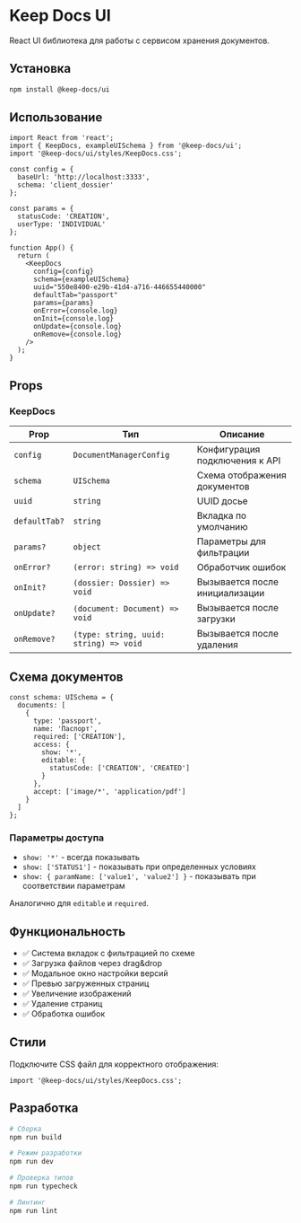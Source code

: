 # Keep Docs UI

React UI библиотека для работы с сервисом хранения документов.

## Установка

```bash
npm install @keep-docs/ui
```

## Использование

```tsx
import React from 'react';
import { KeepDocs, exampleUISchema } from '@keep-docs/ui';
import '@keep-docs/ui/styles/KeepDocs.css';

const config = {
  baseUrl: 'http://localhost:3333',
  schema: 'client_dossier'
};

const params = {
  statusCode: 'CREATION',
  userType: 'INDIVIDUAL'
};

function App() {
  return (
    <KeepDocs
      config={config}
      schema={exampleUISchema}
      uuid="550e8400-e29b-41d4-a716-446655440000"
      defaultTab="passport"
      params={params}
      onError={console.log}
      onInit={console.log}
      onUpdate={console.log}
      onRemove={console.log}
    />
  );
}
```

## Props

### KeepDocs

| Prop | Тип | Описание |
|------|-----|----------|
| `config` | `DocumentManagerConfig` | Конфигурация подключения к API |
| `schema` | `UISchema` | Схема отображения документов |
| `uuid` | `string` | UUID досье |
| `defaultTab?` | `string` | Вкладка по умолчанию |
| `params?` | `object` | Параметры для фильтрации |
| `onError?` | `(error: string) => void` | Обработчик ошибок |
| `onInit?` | `(dossier: Dossier) => void` | Вызывается после инициализации |
| `onUpdate?` | `(document: Document) => void` | Вызывается после загрузки |
| `onRemove?` | `(type: string, uuid: string) => void` | Вызывается после удаления |

## Схема документов

```tsx
const schema: UISchema = {
  documents: [
    {
      type: 'passport',
      name: 'Паспорт',
      required: ['CREATION'],
      access: {
        show: '*',
        editable: {
          statusCode: ['CREATION', 'CREATED']
        }
      },
      accept: ['image/*', 'application/pdf']
    }
  ]
};
```

### Параметры доступа

- `show: '*'` - всегда показывать
- `show: ['STATUS1']` - показывать при определенных условиях
- `show: { paramName: ['value1', 'value2'] }` - показывать при соответствии параметрам

Аналогично для `editable` и `required`.

## Функциональность

- ✅ Система вкладок с фильтрацией по схеме
- ✅ Загрузка файлов через drag&drop
- ✅ Модальное окно настройки версий
- ✅ Превью загруженных страниц
- ✅ Увеличение изображений
- ✅ Удаление страниц
- ✅ Обработка ошибок

## Стили

Подключите CSS файл для корректного отображения:

```tsx
import '@keep-docs/ui/styles/KeepDocs.css';
```

## Разработка

```bash
# Сборка
npm run build

# Режим разработки
npm run dev

# Проверка типов
npm run typecheck

# Линтинг
npm run lint
```